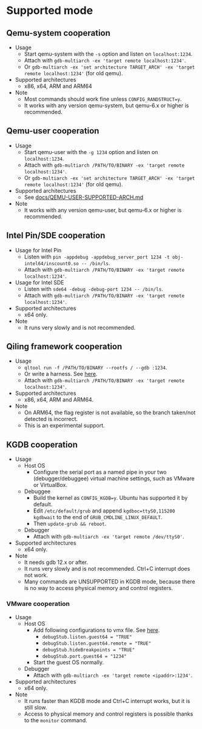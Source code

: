 # Supported mode

## Qemu-system cooperation
* Usage
    * Start qemu-system with the `-s` option and listen on `localhost:1234`.
    * Attach with `gdb-multiarch -ex 'target remote localhost:1234'`.
    * Or `gdb-multiarch -ex 'set architecture TARGET_ARCH' -ex 'target remote localhost:1234'` (for old qemu).
* Supported architectures
    * x86, x64, ARM and ARM64
* Note
    * Most commands should work fine unless `CONFIG_RANDSTRUCT=y`.
    * It works with any version qemu-system, but qemu-6.x or higher is recommended.

## Qemu-user cooperation
* Usage
    * Start qemu-user with the `-g 1234` option and listen on `localhost:1234`.
    * Attach with `gdb-multiarch /PATH/TO/BINARY -ex 'target remote localhost:1234'`.
    * Or `gdb-multiarch -ex 'set architecture TARGET_ARCH' -ex 'target remote localhost:1234'` (for old qemu).
* Supported architectures
    * See [docs/QEMU-USER-SUPPORTED-ARCH.md](https://github.com/bata24/gef/blob/dev/docs/QEMU-USER-SUPPORTED-ARCH.md)
* Note
    * It works with any version qemu-user, but qemu-6.x or higher is recommended.

## Intel Pin/SDE cooperation
* Usage for Intel Pin
    * Listen with `pin -appdebug -appdebug_server_port 1234 -t obj-intel64/inscount0.so -- /bin/ls`.
    * Attach with `gdb-multiarch /PATH/TO/BINARY -ex 'target remote localhost:1234'`.
* Usage for Intel SDE
    * Listen with `sde64 -debug -debug-port 1234 -- /bin/ls`.
    * Attach with `gdb-multiarch /PATH/TO/BINARY -ex 'target remote localhost:1234'`.
* Supported architectures
    * x64 only.
* Note
    * It runs very slowly and is not recommended.

## Qiling framework cooperation
* Usage
    * `qltool run -f /PATH/TO/BINARY --rootfs / --gdb :1234`.
    * Or write a harness. See [here](https://docs.qiling.io/en/latest/debugger/).
    * Attach with `gdb-multiarch /PATH/TO/BINARY -ex 'target remote localhost:1234'`.
* Supported architectures
    * x86, x64, ARM and ARM64.
* Note
    * On ARM64, the flag register is not available, so the branch taken/not detected is incorrect.
    * This is an experimental support.

## KGDB cooperation
* Usage
    * Host OS
        * Configure the serial port as a named pipe in your two (debugger/debuggee) virtual machine settings, such as VMware or VirtualBox.
    * Debuggee
        * Build the kernel as `CONFIG_KGDB=y`. Ubuntu has supported it by default.
        * Edit `/etc/default/grub` and append `kgdboc=ttyS0,115200 kgdbwait` to the end of `GRUB_CMDLINE_LINUX_DEFAULT`.
        * Then `update-grub && reboot`.
    * Debugger
        * Attach with `gdb-multiarch -ex 'target remote /dev/ttyS0'`.
* Supported architectures
    * x64 only.
* Note
    * It needs gdb 12.x or after.
    * It runs very slowly and is not recommended. Ctrl+C interrupt does not work.
    * Many commands are UNSUPPORTED in KGDB mode, because there is no way to access physical memory and control registers.


### VMware cooperation
* Usage
    * Host OS
        * Add following configurations to vmx file. See [here](https://communities.vmware.com/t5/VMware-Fusion-Discussions/Using-debugStub-to-debug-a-guest-linux-kernel/td-p/394906).
            * `debugStub.listen.guest64 = "TRUE"`
            * `debugStub.listen.guest64.remote = "TRUE"`
            * `debugStub.hideBreakpoints = "TRUE"`
            * `debugStub.port.guest64 = "1234"`
        * Start the guest OS normally.
    * Debugger
        * Attach with `gdb-multiarch -ex 'target remote <ipaddr>:1234'`.
* Supported architectures
    * x64 only.
* Note
    * It runs faster than KGDB mode and Ctrl+C interrupt works, but it is still slow.
    * Access to physical memory and control registers is possible thanks to the `monitor` command.
